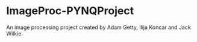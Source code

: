 # ImageProc-PYNQProject
An image processing project created by Adam Getty, Ilija Koncar and Jack Wilkie.
